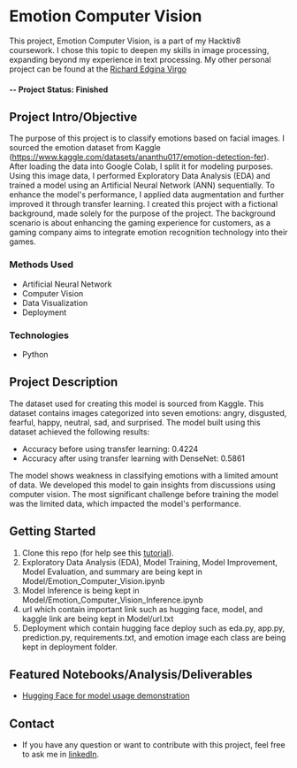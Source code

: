# Emotion Computer Vision

This project, Emotion Computer Vision, is a part of my Hacktiv8 coursework. I chose this topic to deepen my skills in image processing, expanding beyond my experience in text processing. My other personal project can be found at the [Richard Edgina Virgo](https://github.com/REV04)

#### -- Project Status: Finished

## Project Intro/Objective

The purpose of this project is to classify emotions based on facial images. I sourced the emotion dataset from Kaggle (https://www.kaggle.com/datasets/ananthu017/emotion-detection-fer). After loading the data into Google Colab, I split it for modeling purposes. Using this image data, I performed Exploratory Data Analysis (EDA) and trained a model using an Artificial Neural Network (ANN) sequentially. To enhance the model's performance, I applied data augmentation and further improved it through transfer learning. I created this project with a fictional background, made solely for the purpose of the project. The background scenario is about enhancing the gaming experience for customers, as a gaming company aims to integrate emotion recognition technology into their games.

### Methods Used

- Artificial Neural Network
- Computer Vision
- Data Visualization
- Deployment

### Technologies

- Python

## Project Description

The dataset used for creating this model is sourced from Kaggle. This dataset contains images categorized into seven emotions: angry, disgusted, fearful, happy, neutral, sad, and surprised. The model built using this dataset achieved the following results:

- Accuracy before using transfer learning: 0.4224
- Accuracy after using transfer learning with DenseNet: 0.5861

The model shows weakness in classifying emotions with a limited amount of data. We developed this model to gain insights from discussions using computer vision. The most significant challenge before training the model was the limited data, which impacted the model's performance.

## Getting Started

1. Clone this repo (for help see this [tutorial](https://help.github.com/articles/cloning-a-repository/)).
2. Exploratory Data Analysis (EDA), Model Training, Model Improvement, Model Evaluation, and summary are being kept in Model/Emotion_Computer_Vision.ipynb
3. Model Inference is being kept in Model/Emotion_Computer_Vision_Inference.ipynb
4. url which contain important link such as hugging face, model, and kaggle link are being kept in Model/url.txt
5. Deployment which contain hugging face deploy such as eda.py, app.py, prediction.py, requirements.txt, and emotion image each class are being kept in deployment folder.

## Featured Notebooks/Analysis/Deliverables

- [Hugging Face for model usage demonstration](https://huggingface.co/spaces/REV04/Emotion)

## Contact

- If you have any question or want to contribute with this project, feel free to ask me in [linkedln](https://www.linkedin.com/in/richard-edgina-virgo-a7435319b/).
